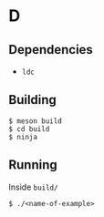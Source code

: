 # D

## Dependencies

- `ldc`

## Building

```
$ meson build
$ cd build
$ ninja
```

## Running

Inside `build/`

```
$ ./<name-of-example>
```

